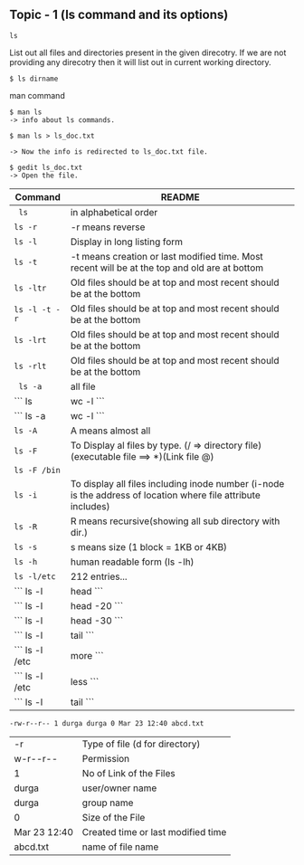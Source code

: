 ## Topic - 1 (ls command and its options)

```
ls
```
List out all files and directories present in the given direcotry.
If we are not providing any direcotry then it will list out in current working directory.

```
$ ls dirname
```
man command
```
$ man ls
-> info about ls commands.

$ man ls > ls_doc.txt

-> Now the info is redirected to ls_doc.txt file.

$ gedit ls_doc.txt
-> Open the file.
```

| Command | README |
| ------ | ------ |
|``` ls``` | in alphabetical order |
| ```ls -r ```| -r means reverse|
| ```ls -l ```| Display in long listing form |
| ```ls -t ```|-t means creation or last modified time. Most recent will be at the top and old are at bottom |
|``` ls -ltr ```|  Old files should be at top and most recent should be at the bottom |
|``` ls -l -t -r ```| Old files should be at top and most recent should be at the bottom |
|``` ls -lrt ```| Old files should be at top and most recent should be at the bottom |
|``` ls -rlt ```| Old files should be at top and most recent should be at the bottom |
|``` ls -a``` | all file |
|``` ls | wc -l ```| No of normal file |
| ``` ls -a | wc -l ```| No of file(wih hidden) |
|``` ls -A ```| A means almost all|
| ``` ls -F ```|To Display al files by type. (/ => directory file)(executable file ==> *)(Link file @)|
|``` ls -F /bin ```| |
|``` ls -i ```| To display all files including inode number (i-node is the address of location where file attribute includes)|
|``` ls -R ```| R means recursive(showing all sub directory with dir.)|
|``` ls -s ```| s means size (1 block = 1KB or 4KB)|
|``` ls -h ```| human readable form (ls -lh)|
|``` ls -l/etc ```| 212 entries...|
|```  ls -l | head ```| Top 10 entries|
|```  ls -l | head  -20 ```| Top 20 entries|
|```  ls -l | head -30 ```| Top 30 entries|
|```  ls -l | tail ```| last 10 lines |
|```  ls -l /etc | more ```| Only in forword direction (next page) |
|```  ls -l /etc | less ```| Both in forword and backword direction (page with space used) |
|```  ls -l | tail ```| last 10 lines |

```
-rw-r--r-- 1 durga durga 0 Mar 23 12:40 abcd.txt
```

|  |  |
| ------ | ------ |
| -r | Type of file (d for directory) |
| w-r--r-- | Permission|
| 1 | No of Link of the Files |
| durga | user/owner name |
| durga | group name |
| 0 | Size of the File |
| Mar 23 12:40 | Created time or last modified time |
| abcd.txt | name of file name |

